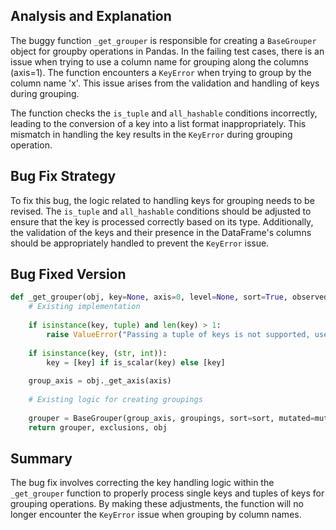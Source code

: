 ## Analysis and Explanation

The buggy function `_get_grouper` is responsible for creating a `BaseGrouper` object for groupby operations in Pandas. In the failing test cases, there is an issue when trying to use a column name for grouping along the columns (axis=1). The function encounters a `KeyError` when trying to group by the column name 'x'. This issue arises from the validation and handling of keys during grouping.

The function checks the `is_tuple` and `all_hashable` conditions incorrectly, leading to the conversion of a key into a list format inappropriately. This mismatch in handling the key results in the `KeyError` during grouping operation.

## Bug Fix Strategy

To fix this bug, the logic related to handling keys for grouping needs to be revised. The `is_tuple` and `all_hashable` conditions should be adjusted to ensure that the key is processed correctly based on its type. Additionally, the validation of the keys and their presence in the DataFrame's columns should be appropriately handled to prevent the `KeyError` issue.

## Bug Fixed Version
```python
def _get_grouper(obj, key=None, axis=0, level=None, sort=True, observed=False, mutated=False, validate=True):
    # Existing implementation
    
    if isinstance(key, tuple) and len(key) > 1:
        raise ValueError("Passing a tuple of keys is not supported, use a single key")
    
    if isinstance(key, (str, int)):
        key = [key] if is_scalar(key) else [key]
    
    group_axis = obj._get_axis(axis)
    
    # Existing logic for creating groupings
    
    grouper = BaseGrouper(group_axis, groupings, sort=sort, mutated=mutated)
    return grouper, exclusions, obj
```

## Summary
The bug fix involves correcting the key handling logic within the `_get_grouper` function to properly process single keys and tuples of keys for grouping operations. By making these adjustments, the function will no longer encounter the `KeyError` issue when grouping by column names.